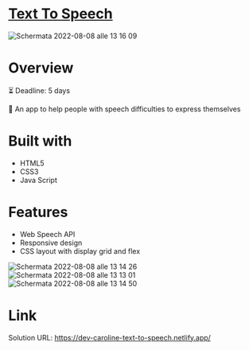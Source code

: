 # [Text To Speech](https://dev-caroline-text-to-speech.netlify.app/)

![Schermata 2022-08-08 alle 13 16 09](https://user-images.githubusercontent.com/104517812/183406609-ae2fad3f-a3d6-48e2-ace9-5f639e0a7a7e.png)

# Overview
:hourglass_flowing_sand: Deadline: 5 days

:pushpin: An app to help people with speech difficulties to express themselves

# Built with
- HTML5
- CSS3
- Java Script

# Features
- Web Speech API
- Responsive design
- CSS layout with display grid and flex

![Schermata 2022-08-08 alle 13 14 26](https://user-images.githubusercontent.com/104517812/183408486-fb2ce266-a5bb-4f68-a585-f52a23fed838.png)
![Schermata 2022-08-08 alle 13 13 01](https://user-images.githubusercontent.com/104517812/183408619-1449891d-1474-4f4d-8318-c77f546dae6e.png)
![Schermata 2022-08-08 alle 13 14 50](https://user-images.githubusercontent.com/104517812/183408491-6d2836c9-2edc-41b4-98ae-89342720904b.png)





# Link
Solution URL: https://dev-caroline-text-to-speech.netlify.app/


